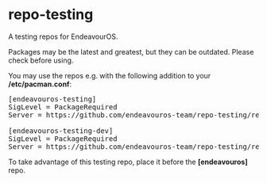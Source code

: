 # repo-testing
A testing repos for EndeavourOS.

Packages may be the latest and greatest, but they can be outdated. Please check before using.

You may use the repos e.g. with the following addition to your **/etc/pacman.conf**:
<pre>
[endeavouros-testing]
SigLevel = PackageRequired
Server = https://github.com/endeavouros-team/repo-testing/releases/download/assets

[endeavouros-testing-dev]
SigLevel = PackageRequired
Server = https://github.com/endeavouros-team/repo-testing/releases/download/$arch
</pre>
To take advantage of this testing repo, place it before the **[endeavouros]** repo.
